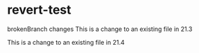 # revert-test

brokenBranch changes
This is a change to an existing file in 21.3

This is a change to an existing file in 21.4
